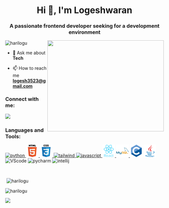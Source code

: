 <h1 align="center">Hi 👋, I'm Logeshwaran</h1>
<h3 align="center">A passionate frontend developer seeking for a development environment</h3>
<p>
<img align="right" width="370px" height="290px" src="https://cdn.dribbble.com/users/416610/screenshots/4801105/media/0f73533e44c089e41c3290d4535491ad.gif"/>
<p align="left"> <img src="https://komarev.com/ghpvc/?username=harilogu&label=Profile%20views&color=0e75b6&style=flat" alt="harilogu" /> </p>
</p>
<!-- <p align="left"> <a href="https://github.com/ryo-ma/github-profile-trophy"><img src="https://github-profile-trophy.vercel.app/?username=harilogu" alt="harilogu" /></a> </p> -->

- 💬 Ask me about **Tech**

- 📫 How to reach me **logesh3523@gmail.com**

<h3 align="left">Connect with me:</h3>
<p><a href="https://www.linkedin.com/in/logeshwaran-vivekanandan09/"> <img src="https://img.shields.io/badge/LinkedIn-0033ee"/></a>
</p>

<h3 align="left">Languages and Tools:</h3>
<p align="left">
<a href="https://www.python.org" target="_blank" rel="noreferrer"> <img src="https://img.icons8.com/?size=100&id=13441&format=png&color=000000" alt="python" width="40" height="40"/> </a>
<a href="https://www.w3.org/html/" target="_blank" rel="noreferrer"> <img src="https://raw.githubusercontent.com/devicons/devicon/master/icons/html5/html5-original-wordmark.svg" alt="html5" width="40" height="40"/> </a>
<a href="https://www.w3schools.com/css/" target="_blank" rel="noreferrer"> <img src="https://raw.githubusercontent.com/devicons/devicon/master/icons/css3/css3-original-wordmark.svg" alt="css3" width="40" height="40"/> </a>
<a href="https://tailwindcss.com/" target="_blank" rel="noreferrer"> <img src="https://www.vectorlogo.zone/logos/tailwindcss/tailwindcss-icon.svg" alt="tailwind" width="40" height="40"/> </a>
<a href="https://developer.mozilla.org/en-US/docs/Web/JavaScript" target="_blank" rel="noreferrer"> <img src="https://img.icons8.com/?size=100&id=PXTY4q2Sq2lG&format=png&color=000000" alt="javascript" width="40" height="40"/> </a>
<a href="https://reactjs.org/" target="_blank" rel="noreferrer"> <img src="https://raw.githubusercontent.com/devicons/devicon/master/icons/react/react-original-wordmark.svg" alt="react" width="40" height="40"/> </a> 
<a href="https://www.mysql.com/" target="_blank" rel="noreferrer"> <img src="https://raw.githubusercontent.com/devicons/devicon/master/icons/mysql/mysql-original-wordmark.svg" alt="mysql" width="40" height="40"/> </a>
<img src="https://raw.githubusercontent.com/devicons/devicon/master/icons/c/c-original.svg" alt="c" width="40" height="40"/>
<a href="https://www.java.com" target="_blank" rel="noreferrer"> <img src="https://raw.githubusercontent.com/devicons/devicon/master/icons/java/java-original.svg" alt="java" width="40" height="40"/> </a>
<img src="https://img.icons8.com/?size=100&id=9OGIyU8hrxW5&format=png&color=000000" alt="VScode" width="40" height="40"/>
<img src="https://img.icons8.com/?size=100&id=117121&format=png&color=000000" alt="pycharm" width="40" height="40"/> 
<img src="https://img.icons8.com/?size=100&id=61466&format=png&color=000000" alt="intellij" width="40" height="40"/> 
</p>

<!-- <p><img align="left" src="https://github-readme-stats.vercel.app/api/top-langs?username=harilogu&show_icons=true&locale=en&layout=compact" alt="harilogu" /></p> -->
<br/>
<p>&nbsp;<img align="center" src="https://github-readme-stats.vercel.app/api?username=harilogu&show_icons=true&locale=en&theme=dark" alt="harilogu" />

<p><img align="center" src="https://github-readme-streak-stats.herokuapp.com/?user=harilogu&theme=dark" alt="harilogu" /></p>
<p><img src="https://github-readme-activity-graph.vercel.app/graph?username=HariLogu&bg_color=000000&color=8a8a8a&line=005c49&point=5fa5a5&area=true&"/></p>
